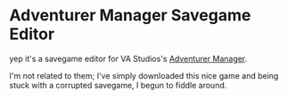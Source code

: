 # Adventurer Manager Savegame Editor
yep it's a savegame editor for VA Studios's [Adventurer Manager](http://va-studios.com).

I'm not related to them; I've simply downloaded this nice game and being stuck with a corrupted savegame, I begun to fiddle around.

